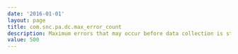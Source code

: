 ```yaml
---
date: '2016-01-01'
layout: page
title: com.snc.pa.dc.max_error_count
description: Maximum errors that may occur before data collection is stopped 
value: 500
---
```

